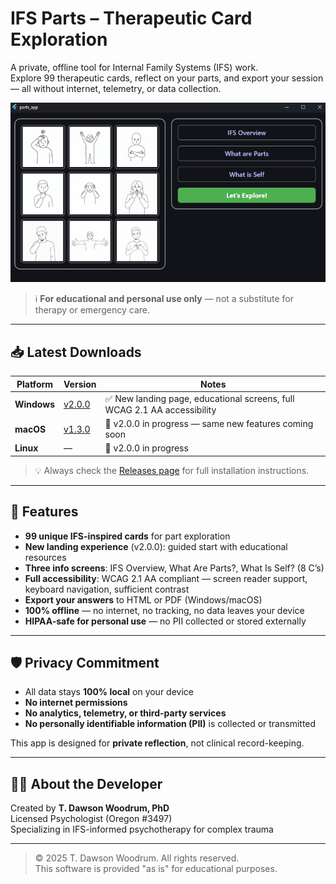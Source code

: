 # IFS Parts – Therapeutic Card Exploration

A private, offline tool for Internal Family Systems (IFS) work.  
Explore 99 therapeutic cards, reflect on your parts, and export your session — all without internet, telemetry, or data collection.

![IFS Parts v2.0.0 Landing Page](docs/screenshot-landing-v2.png)

> ℹ️ **For educational and personal use only** — not a substitute for therapy or emergency care.

---

## 📥 Latest Downloads

| Platform | Version | Notes |
|----------|--------|-------|
| **Windows** | [v2.0.0](https://github.com/fintube61git/ifs-parts-flutter/releases/tag/v2.0.0) | ✅ New landing page, educational screens, full WCAG 2.1 AA accessibility |
| **macOS** | [v1.3.0](https://github.com/fintube61git/ifs-parts-flutter/releases/tag/v1.3.0) | 🔄 v2.0.0 in progress — same new features coming soon |
| **Linux** | — | 🔄 v2.0.0 in progress |

> 💡 Always check the [Releases page](https://github.com/fintube61git/ifs-parts-flutter/releases) for full installation instructions.

---

## 🌟 Features

- **99 unique IFS-inspired cards** for part exploration  
- **New landing experience** (v2.0.0): guided start with educational resources  
- **Three info screens**: IFS Overview, What Are Parts?, What Is Self? (8 C’s)  
- **Full accessibility**: WCAG 2.1 AA compliant — screen reader support, keyboard navigation, sufficient contrast  
- **Export your answers** to HTML or PDF (Windows/macOS)  
- **100% offline** — no internet, no tracking, no data leaves your device  
- **HIPAA-safe for personal use** — no PII collected or stored externally  

---

## 🛡️ Privacy Commitment

- All data stays **100% local** on your device  
- **No internet permissions**  
- **No analytics, telemetry, or third-party services**  
- **No personally identifiable information (PII)** is collected or transmitted  

This app is designed for **private reflection**, not clinical record-keeping.

---

## 🧑‍⚕️ About the Developer

Created by **T. Dawson Woodrum, PhD**  
Licensed Psychologist (Oregon #3497)  
Specializing in IFS-informed psychotherapy for complex trauma

---

> © 2025 T. Dawson Woodrum. All rights reserved.  
> This software is provided "as is" for educational purposes.